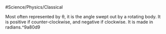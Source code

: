 #Science/Physics/Classical 

Most often represented by θ, it is the angle swept out by a rotating body. It is positive if counter-clockwise, and negative if clockwise. It is made in radians.^9a80d9